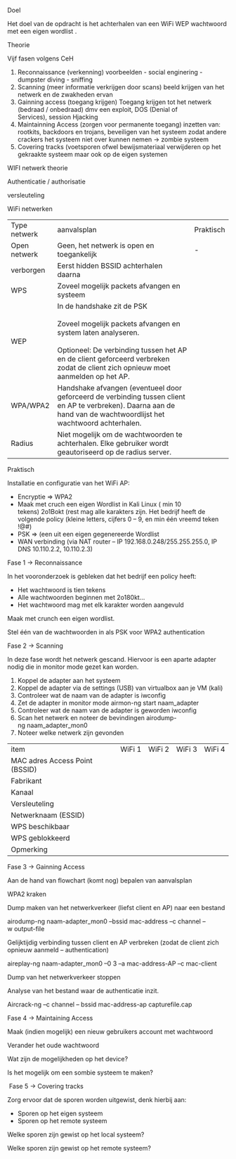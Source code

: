 
Doel 

Het doel van de opdracht is het achterhalen van een WiFi WEP wachtwoord met een eigen wordlist . 

Theorie 

Vijf fasen volgens CeH  

1. Reconnaissance (verkenning) voorbeelden - social enginering - dumpster diving - sniffing 
2. Scanning (meer informatie verkrijgen door scans) beeld krijgen van het netwerk en de zwakheden ervan 
3. Gainning access (toegang krijgen) Toegang krijgen tot het netwerk (bedraad / onbedraad) dmv een exploit, DOS (Denial of Services), session Hjacking 
4. Maintainning Access (zorgen voor permanente toegang) inzetten van: rootkits, backdoors en trojans, beveiligen van het systeem zodat andere crackers het systeem niet over kunnen nemen -> zombie systeem 
5. Covering tracks (voetsporen ofwel bewijsmateriaal verwijderen op het gekraakte systeem maar ook op de eigen systemen 

WIFI netwerk theorie 

Authenticatie / authorisatie 

versleuteling 

WiFi netwerken 

|   |   |   |
|---|---|---|
|Type netwerk|aanvalsplan|Praktisch|
|Open netwerk|Geen, het netwerk is open en toegankelijk|-|
|verborgen|Eerst hidden BSSID achterhalen daarna||
|WPS|Zoveel mogelijk packets afvangen en systeem||
|WEP|In de handshake zit de PSK <br><br>Zoveel mogelijk packets afvangen en system laten analyseren. <br><br>Optioneel: De verbinding tussen het AP en de client geforceerd verbreken zodat de client zich opnieuw moet aanmelden op het AP.||
|WPA/WPA2|Handshake afvangen (eventueel door geforceerd de verbinding tussen client en AP te verbreken). Daarna aan de hand van de wachtwoordlijst het wachtwoord achterhalen.||
|Radius|Niet mogelijk om de wachtwoorden te achterhalen. Elke gebruiker wordt geautoriseerd op de radius server.||

Praktisch  

Installatie en configuratie van het WiFi AP: 

- Encryptie => WPA2 
- Maak met cruch een eigen Wordlist in Kali Linux ( min 10 tekens) 2o1Bokt (rest mag alle karakters zijn. Het bedrijf heeft de volgende policy (kleine letters, cijfers 0 – 9, en min één vreemd teken !@#) 
- PSK => (een uit een eigen gegenereerde Wordlist 
- WAN verbinding (via NAT router – IP 192.168.0.248/255.255.255.0, IP DNS 10.110.2.2, 10.110.2.3) 

Fase 1 -> Reconnaissance  

In het vooronderzoek is gebleken dat het bedrijf een policy heeft: 

- Het wachtwoord is tien tekens 
- Alle wachtwoorden beginnen met 2o180kt... 
- Het wachtwoord mag met elk karakter worden aangevuld 

Maak met crunch een eigen wordlist. 

Stel één van de wachtwoorden in als PSK voor WPA2 authentication 

Fase 2 -> Scanning 

In deze fase wordt het netwerk gescand. Hiervoor is een aparte adapter nodig die in monitor mode gezet kan worden. 

1. Koppel de adapter aan het systeem 
2. Koppel de adapter via de settings (USB) van virtualbox aan je VM (kali) 
3. Controleer wat de naam van de adapter is iwconfig 
4. Zet de adapter in monitor mode airmon-ng start naam_adapter 
5. Controleer wat de naam van de adapter is geworden iwconfig 
6. Scan het netwerk en noteer de bevindingen airodump-ng naam_adapter_mon0  
7. Noteer welke netwerk zijn gevonden 

|   |   |   |   |   |
|---|---|---|---|---|
|item|WiFi 1|WiFi 2|WiFi 3|WiFi 4|
|MAC adres Access Point (BSSID)|||||
|Fabrikant|||||
|Kanaal|||||
|Versleuteling|||||
|Netwerknaam (ESSID)|||||
|WPS beschikbaar|||||
|WPS geblokkeerd|||||
|Opmerking|||||

Fase 3 -> Gainning Access 

Aan de hand van flowchart (komt nog) bepalen van aanvalsplan 

WPA2 kraken 

Dump maken van het netwerkverkeer (liefst client en AP) naar een bestand 

airodump-ng naam-adapter_mon0 –bssid mac-address –c channel –w output-file 

Gelijktijdig verbinding tussen client en AP verbreken (zodat de client zich opnieuw aanmeld – authentication) 

aireplay-ng naam-adapter_mon0 –0 3 –a mac-address-AP –c mac-client 

Dump van het netwerkverkeer stoppen 

Analyse van het bestand waar de authenticatie inzit. 

Aircrack-ng –c channel – bssid mac-address-ap capturefile.cap 

Fase 4 -> Maintaining Access  

Maak (indien mogelijk) een nieuw gebruikers account met wachtwoord 

Verander het oude wachtwoord 

Wat zijn de mogelijkheden op het device? 

Is het mogelijk om een sombie systeem te maken? 

 Fase 5 -> Covering tracks 

Zorg ervoor dat de sporen worden uitgewist, denk hierbij aan: 

- Sporen op het eigen systeem 
- Sporen op het remote systeem 

Welke sporen zijn gewist op het local systeem? 

Welke sporen zijn gewist op het remote systeem?  
